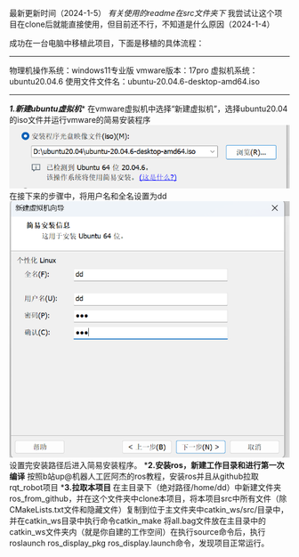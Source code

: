 最新更新时间（2024-1-5）
*有关使用的readme在src文件夹下*
我尝试让这个项目在clone后就能直接使用，但目前还不行，不知道是什么原因（2024-1-4）

成功在一台电脑中移植此项目，下面是移植的具体流程：
*************************
物理机操作系统：windows11专业版
vmware版本：17pro
虚拟机系统：ubuntu20.04.6
使用文件文件名：ubuntu-20.04.6-desktop-amd64.iso
*************************
*******1.新建ubuntu虚拟机********
在vmware虚拟机中选择“新建虚拟机”，选择ubuntu20.04的iso文件并运行vmware的简易安装程序
![Alt text](image.png)
在接下来的步骤中，将用户名和全名设置为dd
![Alt text](image-1.png)
设置完安装路径后进入简易安装程序。
***2.安装ros，新建工作目录和进行第一次编译**
按照b站up@机器人工匠阿杰的ros教程，安装ros并且从github拉取rqt_robot项目
***3.拉取本项目**
在主目录下（绝对路径/home/dd）中新建文件夹ros_from_github，并在这个文件夹中clone本项目，将本项目src中所有文件（除CMakeLists.txt文件和隐藏文件）复制到位于主文件夹中catkin_ws/src/目录中，并在catkin_ws目录中执行命令catkin_make
将all.bag文件放在主目录中的catkin_ws文件夹内（就是你自建的工作空间）在执行source命令后，执行roslaunch ros_display_pkg ros_display.launch命令，发现项目正常运行。


